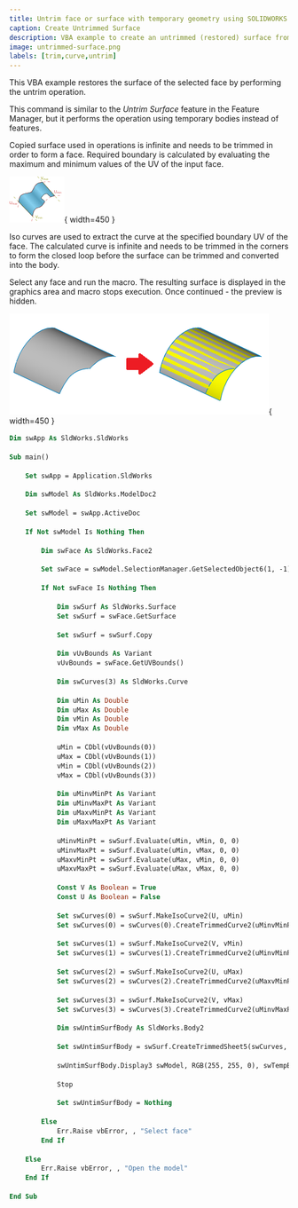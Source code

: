 ```yaml
---
title: Untrim face or surface with temporary geometry using SOLIDWORKS API
caption: Create Untrimmed Surface
description: VBA example to create an untrimmed (restored) surface from the selected face with temporary geometry using SOLIDWORKS API
image: untrimmed-surface.png
labels: [trim,curve,untrim]
---
```

This VBA example restores the surface of the selected face by performing the untrim operation.

This command is similar to the *Untrim Surface* feature in the Feature Manager, but it performs the operation using temporary bodies instead of features.

Copied surface used in operations is infinite and needs to be trimmed in order to form a face. Required boundary is calculated by evaluating the maximum and minimum values of the UV of the input face.

![UV bounds of face](face-uv.svg){ width=450 }

Iso curves are used to extract the curve at the specified boundary UV of the face. The calculated curve is infinite and needs to be trimmed in the corners to form the closed loop before the surface can be trimmed and converted into the body.

Select any face and run the macro. The resulting surface is displayed in the graphics area and macro stops execution. Once continued - the preview is hidden.

![Input surface and untrimmed result](untrimmed-surface.png){ width=450 }

~~~ vb
Dim swApp As SldWorks.SldWorks

Sub main()

    Set swApp = Application.SldWorks
    
    Dim swModel As SldWorks.ModelDoc2
    
    Set swModel = swApp.ActiveDoc
    
    If Not swModel Is Nothing Then
        
        Dim swFace As SldWorks.Face2
        
        Set swFace = swModel.SelectionManager.GetSelectedObject6(1, -1)
        
        If Not swFace Is Nothing Then
            
            Dim swSurf As SldWorks.Surface
            Set swSurf = swFace.GetSurface
              
            Set swSurf = swSurf.Copy
            
            Dim vUvBounds As Variant
            vUvBounds = swFace.GetUVBounds()
            
            Dim swCurves(3) As SldWorks.Curve
            
            Dim uMin As Double
            Dim uMax As Double
            Dim vMin As Double
            Dim vMax As Double
            
            uMin = CDbl(vUvBounds(0))
            uMax = CDbl(vUvBounds(1))
            vMin = CDbl(vUvBounds(2))
            vMax = CDbl(vUvBounds(3))
            
            Dim uMinvMinPt As Variant
            Dim uMinvMaxPt As Variant
            Dim uMaxvMinPt As Variant
            Dim uMaxvMaxPt As Variant
            
            uMinvMinPt = swSurf.Evaluate(uMin, vMin, 0, 0)
            uMinvMaxPt = swSurf.Evaluate(uMin, vMax, 0, 0)
            uMaxvMinPt = swSurf.Evaluate(uMax, vMin, 0, 0)
            uMaxvMaxPt = swSurf.Evaluate(uMax, vMax, 0, 0)
            
            Const V As Boolean = True
            Const U As Boolean = False
            
            Set swCurves(0) = swSurf.MakeIsoCurve2(U, uMin)
            Set swCurves(0) = swCurves(0).CreateTrimmedCurve2(uMinvMinPt(0), uMinvMinPt(1), uMinvMinPt(2), uMinvMaxPt(0), uMinvMaxPt(1), uMinvMaxPt(2))
            
            Set swCurves(1) = swSurf.MakeIsoCurve2(V, vMin)
            Set swCurves(1) = swCurves(1).CreateTrimmedCurve2(uMinvMinPt(0), uMinvMinPt(1), uMinvMinPt(2), uMaxvMinPt(0), uMaxvMinPt(1), uMaxvMinPt(2))
            
            Set swCurves(2) = swSurf.MakeIsoCurve2(U, uMax)
            Set swCurves(2) = swCurves(2).CreateTrimmedCurve2(uMaxvMinPt(0), uMaxvMinPt(1), uMaxvMinPt(2), uMaxvMaxPt(0), uMaxvMaxPt(1), uMaxvMaxPt(2))
                        
            Set swCurves(3) = swSurf.MakeIsoCurve2(V, vMax)
            Set swCurves(3) = swCurves(3).CreateTrimmedCurve2(uMinvMaxPt(0), uMinvMaxPt(1), uMinvMaxPt(2), uMaxvMaxPt(0), uMaxvMaxPt(1), uMaxvMaxPt(2))
            
            Dim swUntimSurfBody As SldWorks.Body2

            Set swUntimSurfBody = swSurf.CreateTrimmedSheet5(swCurves, False, 0.00001)
            
            swUntimSurfBody.Display3 swModel, RGB(255, 255, 0), swTempBodySelectOptions_e.swTempBodySelectOptionNone
            
            Stop
            
            Set swUntimSurfBody = Nothing
            
        Else
            Err.Raise vbError, , "Select face"
        End If
        
    Else
        Err.Raise vbError, , "Open the model"
    End If
    
End Sub

~~~


